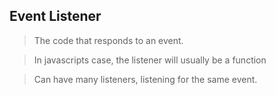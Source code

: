 ## Event Listener
> The code that responds to an event.

> In javascripts case, the listener will usually be a function

> Can have many listeners, listening for the same event.